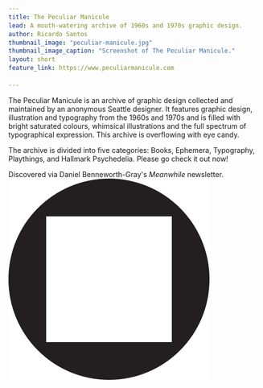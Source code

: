 ```yaml
---
title: The Peculiar Manicule
lead: A mouth-watering archive of 1960s and 1970s graphic design.
author: Ricardo Santos
thumbnail_image: "peculiar-manicule.jpg"
thumbnail_image_caption: "Screenshot of The Peculiar Manicule."
layout: short
feature_link: https://www.peculiarmanicule.com

---
```

The Peculiar Manicule is an archive of graphic design collected and maintained by an anonymous Seattle designer. It features graphic design, illustration and typography from the 1960s and 1970s and is filled with bright saturated colours, whimsical illustrations and the full spectrum of typographical expression. This archive is overflowing with eye candy.

The archive is divided into five categories: Books, Ephemera, Typography, Playthings, and Hallmark Psychedelia. Please go check it out now!

Discovered via Daniel Benneworth-Gray's _Meanwhile_ newsletter. <img src="/images/non-art/sol-circle-square.svg" class="sol-text-signature">
